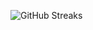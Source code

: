 ![GitHub Streaks](https://github-streaks-mqc9.onrender.com/streak/happilli/image?theme=midnight&cache_bust=1742933869)
